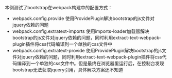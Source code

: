 本例测试了bootstrap在webpack构建中的配置方式：
- webpack.config.provide
    使用ProvidePlugin解决bootstrap的js文件对jquery依赖的问题
- webpack.config.extratext-imports
    使用imports-loader加载器解决bootstrap的js文件对jquery依赖的问题，同时利用extract-text-webpack-plugin插件将css代码编译到一个单独的css文件中
- webpack.config.extratext-provide
    使用ProvidePlugin解决bootstrap的js文件对jquery依赖的问题，同时利用extract-text-webpack-plugin插件将css代码编译到一个单独的css文件中。但是最终在浏览器里运行后，在控制台发现bootstrap无法获取jquery引用，具体解决方案还不知道